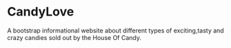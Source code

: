 # CandyLove
A bootstrap informational website about different types of exciting,tasty and crazy candies sold out by the House Of Candy.  
